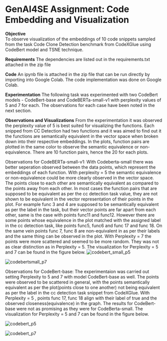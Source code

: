 # GenAI4SE Assignment: Code Embedding and Visualization

**Objective** <br>
To observe visualization of the embeddings of 10 code snippets sampled from the task Code Clone Detection benchmark from CodeXGlue using CodeBert model and TSNE technique. 

**Requirements**
The dependencies are listed out in the requirements.txt attached in the zip file

**Code**
An ipynb file is attached in the zip file that can be run directly by importing into Google Colab. The code implementation was done on Google Colab.

**Experimentation**
The following task was experimented with two CodeBert models - CodeBert-base and CodeBERTa-small-v1 with perplexity values of 5 and 7 for each. The observations for each case have been noted in the next section.

**Observations and Visualizations**
From the experimentation it was observed the perplexity value of 5 is best suited for visualizing the functions. Each snipped from CC Detection had two functions and it was aimed to find out it the functions are semantically equivalent in the vector space when broken down into their respective embeddings. In the plots, function pairs are plotted in the same color to observe the semantic equivalence or non-equivalence. There are 10 function pairs, hence the 20 for each plots. 

Observations for CodeBERTa-small-v1:
With Codeberta-small there was better seperation observed between the data points, which represent the embeddings of each function. With perplexity = 5 the semantic equivalence or non-equivalence could be more clearly observed in the vector space. The points close to each other are semantically equivalent as compared to the points away from each other. In most cases the function pairs that are supposed to be equivalent as per the cc detection task value, they are not shown to be equivalent in the vector representation of their points in the plot. For example func 3 and 4 are supposed to be semantically equivalent as per the label in the task, but their vector points are far apart from each other, same is the case with points func11 and func12. However there are some points whose equivalence in the plot matched with the assigned label in the cc detection task, like points func5, func6 and func 17 and func 18. On the same vein points func 7, func 8 are non-equivalent in as per their labels and the same thing can be observed in the plot. With Perplexity = 7 the points were more scattered and seemed to be more random. They was not as clear distinction as in Perplexity = 5. The visualization for Perplexity = 5 and 7 can be found in the figure below.
![codebert_small_p5](https://github.com/pankajthakurncsu/GenAI4SE_Assignment1/assets/142834390/158df04a-d678-4f44-89d2-4113d9fed0ac)


![codebertsmall_p7](https://github.com/pankajthakurncsu/GenAI4SE_Assignment1/assets/142834390/277222d3-8f19-4e14-88b1-8c984954b379)

Observations for CodeBert-base:
The experimentaion was carried out setting Perplexity to 5 and 7 with model CodeBert-base as well. The points were observed to be scattered in general, with the points semantically equivalent as per the plot(points close to one another) not being equivalent as per the label in the cc detection task snippet from CodeXGlue. With Perplexity = 5 , points func 17, func 18 align with their label of true and the observed closeness(equivalence) in the graph. The results for CodeBert-base were not as promising as they were for CodeBerta-small.
The visualization for Perplexity = 5 and 7 can be found in the figure below.


![codebert_p5](https://github.com/pankajthakurncsu/GenAI4SE_Assignment1/assets/142834390/043b1708-94b1-4fbb-8f52-9a8aa6f90f36)




![codebert_p7](https://github.com/pankajthakurncsu/GenAI4SE_Assignment1/assets/142834390/02c34677-4cee-438e-841c-68cf7499a63b)
